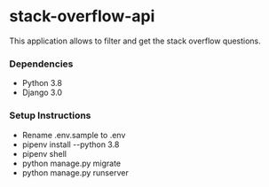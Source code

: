 # stack-overflow-api
This application allows to filter and get the stack overflow questions.

### Dependencies
* Python 3.8
* Django 3.0

### Setup Instructions 
* Rename .env.sample to .env
* pipenv install --python 3.8
* pipenv shell
* python manage.py migrate
* python manage.py runserver
